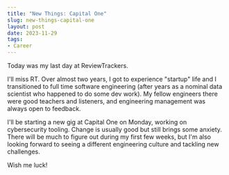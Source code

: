 ```yaml
---
title: "New Things: Capital One"
slug: new-things-capital-one
layout: post
date: 2023-11-29
tags:
- Career
---
```


Today was my last day at ReviewTrackers.

I'll miss RT.
Over almost two years, I got to experience "startup" life and I transitioned to full time software engineering (after years as a nominal data scientist who happened to do some dev work).
My fellow engineers there were good teachers and listeners, and engineering management was always open to feedback.

I'll be starting a new gig at Capital One on Monday, working on cybersecurity tooling.
Change is usually good but still brings some anxiety.
There will be much to figure out during my first few weeks, but I'm also looking forward to seeing a different engineering culture and tackling new challenges.

Wish me luck!
